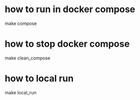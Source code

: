 # how to run in docker compose

make compose

# how to stop docker compose

make clean_compose

# how to local run

make local_run
